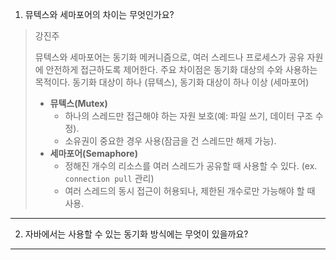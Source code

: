 1. 뮤텍스와 세마포어의 차이는 무엇인가요?
> 강진주
>
> 뮤텍스와 세마포어는 동기화 메커니즘으로, 여러 스레드나 프로세스가 공유 자원에 안전하게 접근하도록 제어한다.
> 주요 차이점은 동기화 대상의 수와 사용하는 목적이다.
> 동기화 대상이 하나 (뮤텍스), 동기화 대상이 하나 이상 (세마포어)
> - **뮤텍스(Mutex)**
>    - 하나의 스레드만 접근해야 하는 자원 보호(예: 파일 쓰기, 데이터 구조 수정).
>    - 소유권이 중요한 경우 사용(잠금을 건 스레드만 해제 가능).
> - **세마포어(Semaphore)**
>    - 정해진 개수의 리소스를 여러 스레드가 공유할 때 사용할 수 있다. (ex. `connection pull` 관리)
>    - 여러 스레드의 동시 접근이 허용되나, 제한된 개수로만 가능해야 할 때 사용.
---
2. 자바에서는 사용할 수 있는 동기화 방식에는 무엇이 있을까요?

---
